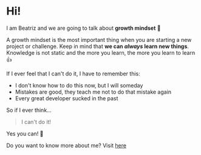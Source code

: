 # Hi!
I am Beatriz and we are going to talk about **growth mindset** :raised_hands:

A growth mindset is the most important thing when you are starting a new project or challenge. Keep in mind that **we can _always_ learn new things**. Knowledge is not static and the more you learn, the more you learn to learn :+1:

If I ever feel that I can't do it, I have to remember this:
- I don't know how to do this now, but I will someday
- Mistakes are good, they teach me not to do that mistake again
- Every great developer sucked in the past

So if I ever think...
>I can't do it!

Yes you can! :muscle:

Do you want to know more about me? Visit [here](https://beatrizvaldes.github.io/)
